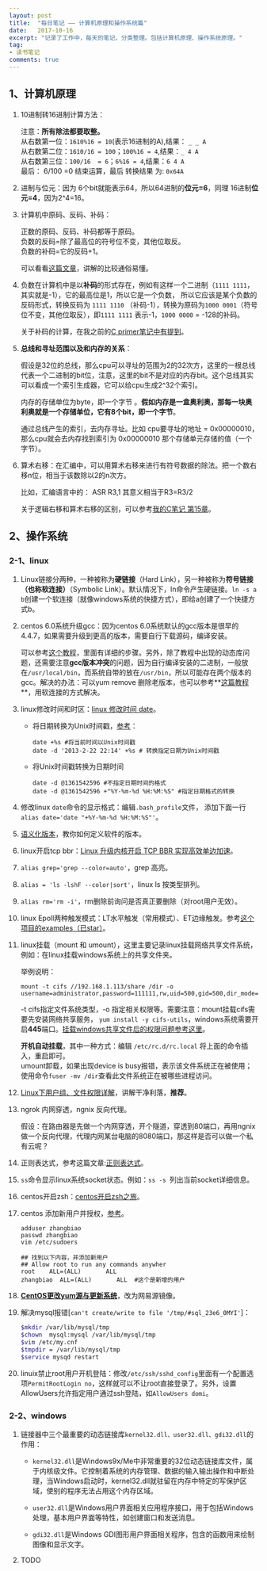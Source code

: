 ```yaml
---
layout: post
title:  "每日笔记 —— 计算机原理和操作系统篇"
date:   2017-10-16
excerpt: "记录了工作中，每天的笔记，分类整理。包括计算机原理、操作系统原理。"
tag:
- 读书笔记
comments: true
---
```



## 1、计算机原理

1. 10进制转16进制计算方法：

	注意：**所有除法都要取整。**  
	从右数第一位：`1610%16 = 10`(表示16进制的A),结果： `_ _ A`  
	从右数第二位：`1610/16 = 100`；`100%16 = 4`,结果：`_ 4 A`  
	从右数第三位：`100/16  = 6`；`6%16 = 4`,结果：`6 4 A`  
	最后： 6/100 =0 结束运算，最后 转换结果 为: `0x64A`

2. 进制与位元：因为 6个bit就能表示64，所以64进制的**位元=6**，同理 16进制**位元=4**，因为2^4=16。
3. 计算机中原码、反码、补码：

	正数的原码、反码、补码都等于原码。  
	负数的反码=除了最高位的符号位不变，其他位取反。  
	负数的补码=它的反码+1。

	可以看看[这篇文章](http://www.cnblogs.com/zhangziqiu/archive/2011/03/30/ComputerCode.html)，讲解的比较通俗易懂。
4. 负数在计算机中是以**补码**的形式存在，例如有这样一个二进制（`1111 1111`，其实就是-1），它的最高位是1，所以它是一个负数，
所以它应该是某个负数的反码形式，转换反码为 `1111 1110` （补码-1），转换为原码为`1000 0001`（符号位不变，其他位取反），即`1111 1111` 表示-1，`1000 0000` = -128的补码。

	关于补码的计算，在我之前的[C primer笔记中有提到](http://domicat.me/c-primer-plus/#%E7%AC%AC%E5%8D%81%E4%BA%94%E7%AB%A0%E4%BD%8D%E6%93%8D%E4%BD%9C)。

5. **总线和寻址范围以及和内存的关系**： 

	假设是32位的总线，那么cpu可以寻址的范围为2的32次方，这里的一根总线代表一个二进制的bit位，注意，这里的bit不是对应的内存bit。这个总线其实可以看成一个索引生成器，它可以给cpu生成2^32个索引。

	内存的存储单位为byte，即一个字节 。**假如内存是一盒奥利奥，那每一块奥利奥就是一个存储单位，它有8个bit，即一个字节**。

	通过总线产生的索引，去内存寻址。比如 cpu要寻址的地址 = 0x00000010，那么cpu就会去内存找到索引为 0x00000010 那个存储单元存储的值（一个字节）。

6. 算术右移：在汇编中，可以用算术右移来进行有符号数据的除法。把一个数右移n位，相当于该数除以2的n次方。
	
	比如，汇编语言中的：
	ASR R3,1
	其意义相当于R3=R3/2

	关于逻辑右移和算术右移的区别，可以参考[我的C笔记 第15章](http://domicat.me/c-primer-plus/#%E7%AC%AC%E5%8D%81%E4%BA%94%E7%AB%A0%E4%BD%8D%E6%93%8D%E4%BD%9C)。


## 2、操作系统

### 2-1、linux

1. Linux链接分两种，一种被称为**硬链接**（Hard Link），另一种被称为**符号链接（也称软连接）**（Symbolic Link）。默认情况下，ln命令产生硬链接。`ln -s a b`创建一个软连接（就像windows系统的快捷方式），即给a创建了一个快捷方式b。
2. centos 6.0系统升级gcc：因为centos 6.0系统默认的gcc版本是很早的4.4.7，如果需要升级到更高的版本，需要自行下载源码，编译安装。

	可以参考[这个教程](https://www.cnblogs.com/lzpong/p/5755678.html)，里面有详细的步骤。另外，除了教程中出现的动态库问题，还需要注意**gcc版本冲突**的问题，因为自行编译安装的二进制，一般放在`/usr/local/bin`，而系统自带的放在`/usr/bin`，所以可能存在两个版本的gcc。解决的办法：可以yum remove 删除老版本，也可以参考**[这篇教程](https://www.cnblogs.com/cynchanpin/p/6807239.html)**，用软连接的方式解决。

3. linux修改时间和时区：[linux 修改时间 date](http://www.cnblogs.com/hjslovewcl/archive/2011/06/28/2314323.html)。

	- 将日期转换为Unix时间戳，[参考](http://www.opstool.com/article/224)： 
		~~~ 
		date +%s #将当前时间以Unix时间戳
		date -d '2013-2-22 22:14' +%s # 转换指定日期为Unix时间戳
		~~~
	
	- 将Unix时间戳转换为日期时间
		~~~
		date -d @1361542596 #不指定日期时间的格式
		date -d @1361542596 +"%Y-%m-%d %H:%M:%S" #指定日期格式的转换
		~~~

4. 修改linux `date`命令的显示格式：编辑`.bash_profile`文件， 添加下面一行 `alias date='date "+%Y-%m-%d %H:%M:%S"'`。
5. [语义化版本](http://semver.org/lang/zh-CN/)，教你如何定义软件的版本。
6. linux开启tcp bbr：[Linux 升级内核开启 TCP BBR 实现高效单边加速](https://www.mf8.biz/linux-kernel-with-tcp-bbr/)。
7. `alias grep='grep --color=auto'`，grep 高亮。
8. `alias = 'ls -lshF --color|sort'`，linux ls 按类型排列。
9. `alias rm='rm -i'`，rm删除前询问是否真正要删除（对root用户无效）。
10. linux Epoll两种触发模式：LT水平触发（常用模式）、ET边缘触发。参考[这个项目的examples（已star）](https://github.com/yedf/handy)。
12. linux挂载（mount 和 umount），这里主要记录linux挂载网络共享文件系统，例如：在linux挂载windows系统上的共享文件夹。

	举例说明：
	```shell
	mount -t cifs //192.168.1.113/share /dir -o username=administrator,password=111111,rw,uid=500,gid=500,dir_mode=0777,file_mode=0777
	```

	-t cifs指定文件系统类型，-o 指定相关权限等。需要注意：mount挂载cifs需要先安装网络共享服务， `yum install -y cifs-utils`，windows系统需要开启**445**端口。[挂载windows共享文件后的权限问题参考这里](http://www.jianshu.com/p/a631045d410d)。

	**开机自动挂载**，其中一种方式：编辑 `/etc/rc.d/rc.local` 将上面的命令插入，重启即可。  
	umount卸载，如果出现device is busy报错，表示该文件系统正在被使用；使用命令`fuser -mv /dir`查看此文件系统正在被哪些进程访问。

12. [Linux下用户组、文件权限详解](http://www.cnblogs.com/123-/p/4189072.html)，讲解干净利落，**推荐**。
13. ngrok 内网穿透，ngnix 反向代理。
	
	假设：在路由器是先做一个内网穿透，开个隧道，穿透到80端口，再用ngnix做一个反向代理，代理内网某台电脑的8080端口，那这样是否可以做一个私有云呢？

14. 正则表达式，参考这篇文章:[正则表达式](http://wubaoguo.com/2016/03/21/Linux/%E6%AD%A3%E5%88%99%E8%A1%A8%E8%BE%BE%E5%BC%8F/)。
15. `ss`命令显示linux系统socket状态。例如：`ss -s `列出当前socket详细信息。
16. centos开启zsh：[centos开启zsh之旅](https://my.oschina.net/shyann/blog/426004)。
17. centos 添加新用户并授权，[参考](http://www.cnblogs.com/woshimrf/p/5906084.html)。

	~~~
	adduser zhangbiao
	passwd zhangbiao
	vim /etc/sudoers

	## 找到以下内容，并添加新用户
	## Allow root to run any commands anywher  
	root    ALL=(ALL)       ALL  
	zhangbiao  ALL=(ALL)       ALL  #这个是新增的用户
	~~~

18. [**CentOS更改yum源与更新系统**](http://www.cnblogs.com/lightnear/archive/2012/10/03/2710952.html)，改为网易源镜像。
19. 解决mysql报错[`can't create/write to file '/tmp/#sql_23e6_0MYI'`]：

	~~~bash
	$mkdir /var/lib/mysql/tmp
	$chown  mysql:mysql /var/lib/mysql/tmp
	$vim /etc/my.cnf
    $tmpdir = /var/lib/mysql/tmp
    $service mysqd restart
	~~~

20. linuix禁止root用户开机登陆：修改`/etc/ssh/sshd_config`里面有一个配置选项`PermitRootLogin no`，这样就可以不让root直接登录了。另外，设置AllowUsers允许指定用户通过ssh登陆，如`AllowUsers domi`。


### 2-2、windows

1. 链接器中三个最重要的动态链接库`kernel32.dll、user32.dll、gdi32.dll`的作用：

	- `kernel32.dll`是Windows9x/Me中非常重要的32位动态链接库文件，属于内核级文件。它控制着系统的内存管理、数据的输入输出操作和中断处理，当Windows启动时，kernel32.dll就驻留在内存中特定的写保护区域，使别的程序无法占用这个内存区域。
 
	- `user32.dll`是Windows用户界面相关应用程序接口，用于包括Windows处理，基本用户界面等特性，如创建窗口和发送消息。
	- `gdi32.dll`是Windows GDI图形用户界面相关程序，包含的函数用来绘制图像和显示文字。

2. TODO




